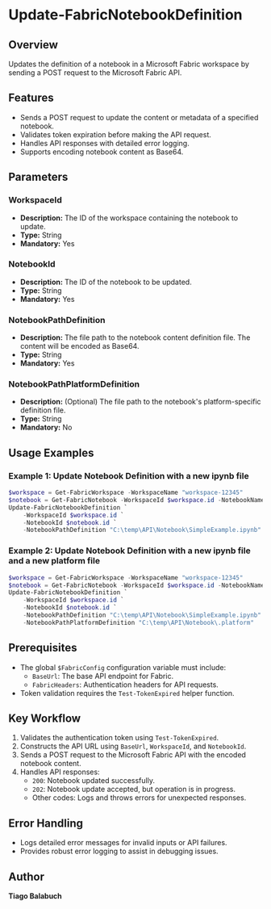 # Update-FabricNotebookDefinition

## Overview

Updates the definition of a notebook in a Microsoft Fabric workspace by sending a POST request to the Microsoft Fabric API.

## Features

- Sends a POST request to update the content or metadata of a specified notebook.
- Validates token expiration before making the API request.
- Handles API responses with detailed error logging.
- Supports encoding notebook content as Base64.

## Parameters

### WorkspaceId

- **Description:** The ID of the workspace containing the notebook to update.
- **Type:** String
- **Mandatory:** Yes

### NotebookId

- **Description:** The ID of the notebook to be updated.
- **Type:** String
- **Mandatory:** Yes

### NotebookPathDefinition

- **Description:** The file path to the notebook content definition file. The content will be encoded as Base64.
- **Type:** String
- **Mandatory:** Yes

### NotebookPathPlatformDefinition

- **Description:** (Optional) The file path to the notebook's platform-specific definition file.
- **Type:** String
- **Mandatory:** No

## Usage Examples

### Example 1: Update Notebook Definition with a new ipynb file

```powershell
$workspace = Get-FabricWorkspace -WorkspaceName "workspace-12345"
$notebook = Get-FabricNotebook -WorkspaceId $workspace.id -NotebookName "Notebook01"
Update-FabricNotebookDefinition `
    -WorkspaceId $workspace.id `
    -NotebookId $notebook.id `
    -NotebookPathDefinition "C:\temp\API\Notebook\SimpleExample.ipynb" 
```

### Example 2: Update Notebook Definition with a new ipynb file and a new platform file

```powershell
$workspace = Get-FabricWorkspace -WorkspaceName "workspace-12345"
$notebook = Get-FabricNotebook -WorkspaceId $workspace.id -NotebookName "Notebook01"
Update-FabricNotebookDefinition `
    -WorkspaceId $workspace.id `
    -NotebookId $notebook.id `
    -NotebookPathDefinition "C:\temp\API\Notebook\SimpleExample.ipynb" `
    -NotebookPathPlatformDefinition "C:\temp\API\Notebook\.platform" 
```

## Prerequisites

- The global `$FabricConfig` configuration variable must include:
  - `BaseUrl`: The base API endpoint for Fabric.
  - `FabricHeaders`: Authentication headers for API requests.
- Token validation requires the `Test-TokenExpired` helper function.

## Key Workflow

1. Validates the authentication token using `Test-TokenExpired`.
2. Constructs the API URL using `BaseUrl`, `WorkspaceId`, and `NotebookId`.
3. Sends a POST request to the Microsoft Fabric API with the encoded notebook content.
4. Handles API responses:
   - `200`: Notebook updated successfully.
   - `202`: Notebook update accepted, but operation is in progress.
   - Other codes: Logs and throws errors for unexpected responses.

## Error Handling

- Logs detailed error messages for invalid inputs or API failures.
- Provides robust error logging to assist in debugging issues.

## Author

**Tiago Balabuch**